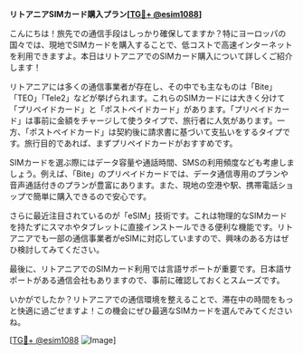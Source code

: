 **リトアニアSIMカード購入プラン[[TG💪+ @esim1088](https://t.me/s/esim1088)]**

こんにちは！旅先での通信手段はしっかり確保してますか？特にヨーロッパの国々では、現地でSIMカードを購入することで、低コストで高速インターネットを利用できますよ。本日はリトアニアでのSIMカード購入について詳しくご紹介します！

リトアニアには多くの通信事業者が存在し、その中でも主なものは「Bite」「TEO」「Tele2」などが挙げられます。これらのSIMカードには大きく分けて「プリペイドカード」と「ポストペイドカード」があります。「プリペイドカード」は事前に金額をチャージして使うタイプで、旅行者に人気があります。一方、「ポストペイドカード」は契約後に請求書に基づいて支払いをするタイプです。旅行目的であれば、まずプリペイドカードがおすすめです。

SIMカードを選ぶ際にはデータ容量や通話時間、SMSの利用頻度なども考慮しましょう。例えば、「Bite」のプリペイドカードでは、データ通信専用のプランや音声通話付きのプランが豊富にあります。また、現地の空港や駅、携帯電話ショップで簡単に購入できるので安心です。

さらに最近注目されているのが「eSIM」技術です。これは物理的なSIMカードを持たずにスマホやタブレットに直接インストールできる便利な機能です。リトアニアでも一部の通信事業者がeSIMに対応していますので、興味のある方はぜひ検討してみてください。

最後に、リトアニアでのSIMカード利用では言語サポートが重要です。日本語サポートがある通信会社もありますので、事前に確認しておくとスムーズです。

いかがでしたか？リトアニアでの通信環境を整えることで、滞在中の時間をもっと快適に過ごせますよ！この機会にぜひ最適なSIMカードを選んでみてくださいね。

[[TG💪+ @esim1088](https://t.me/s/esim1088) ![Image](https://i.postimg.cc/Y0z9fWf4/image.png)]